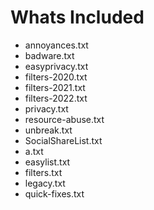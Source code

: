 # Whats Included
- annoyances.txt
- badware.txt
- easyprivacy.txt
- filters-2020.txt
- filters-2021.txt
- filters-2022.txt
- privacy.txt
- resource-abuse.txt
- unbreak.txt
- SocialShareList.txt
- a.txt
- easylist.txt
- filters.txt
- legacy.txt
- quick-fixes.txt